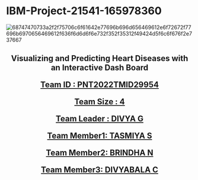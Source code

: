 # IBM-Project-21541-165978360

![68747470733a2f2f75706c6f61642e77696b696d656469612e6f72672f77696b6970656469612f636f6d6d6f6e732f352f35312f49424d5f6c6f676f2e737667](https://user-images.githubusercontent.com/113165631/201466628-9a0528c4-d4d4-49c1-a93d-928902589a7a.svg)

<h2 align="center">Visualizing and Predicting Heart Diseases with an Interactive Dash Board <a href="https://github.com/IBM-EPBL/IBM-Project-21541-1659783606" target="_blank">


Team ID     : PNT2022TMID29954

Team Size   : 4

Team Leader : DIVYA G

Team Member1: TASMIYA S

Team Member2: BRINDHA N

Team Member3: DIVYABALA C

  

                                                     
